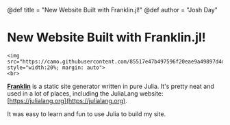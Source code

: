@def title = "New Website Built with Franklin.jl!"
@def author = "Josh Day" 

# New Website Built with Franklin.jl!

~~~
<img src="https://camo.githubusercontent.com/85517e47b497596f20eae9a49897d4de938976bd/68747470733a2f2f6672616e6b6c696e6a6c2e6f72672f6173736574732f696e6672612f6c6f676f46322e737667" style="width:20%; margin: auto">
<br>
~~~

[**Franklin**](https://github.com/tlienart/Franklin.jl) is a static site generator written in pure Julia. It's pretty neat and used in a lot of places, including the JuliaLang website: [https://julialang.org](https://julialang.org).

It was easy to learn and fun to use Julia to build my site.